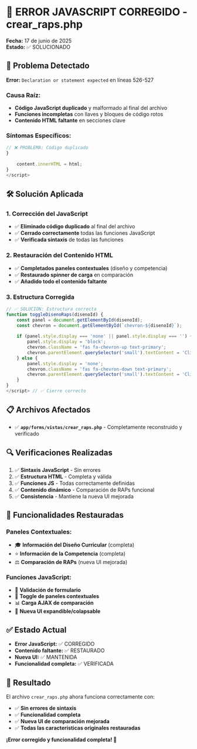 # 🔧 ERROR JAVASCRIPT CORREGIDO - crear_raps.php

**Fecha:** 17 de junio de 2025  
**Estado:** ✅ SOLUCIONADO

## 🐛 **Problema Detectado**

**Error:** `Declaration or statement expected` en líneas 526-527

### **Causa Raíz:**
- **Código JavaScript duplicado** y malformado al final del archivo
- **Funciones incompletas** con llaves y bloques de código rotos
- **Contenido HTML faltante** en secciones clave

### **Síntomas Específicos:**
```javascript
// ❌ PROBLEMA: Código duplicado
}
    
    content.innerHTML = html;
}
</script>
```

## 🛠️ **Solución Aplicada**

### **1. Corrección del JavaScript**
- ✅ **Eliminado código duplicado** al final del archivo
- ✅ **Cerrado correctamente** todas las funciones JavaScript
- ✅ **Verificada sintaxis** de todas las funciones

### **2. Restauración del Contenido HTML**
- ✅ **Completados paneles contextuales** (diseño y competencia)
- ✅ **Restaurado spinner de carga** en comparación
- ✅ **Añadido todo el contenido faltante**

### **3. Estructura Corregida**
```javascript
// ✅ SOLUCIÓN: Estructura correcta
function toggleDisenoRaps(disenoId) {
    const panel = document.getElementById(disenoId);
    const chevron = document.getElementById(`chevron-${disenoId}`);
    
    if (panel.style.display === 'none' || panel.style.display === '') {
        panel.style.display = 'block';
        chevron.className = 'fas fa-chevron-up text-primary';
        chevron.parentElement.querySelector('small').textContent = 'Click para colapsar';
    } else {
        panel.style.display = 'none';
        chevron.className = 'fas fa-chevron-down text-primary';
        chevron.parentElement.querySelector('small').textContent = 'Click para expandir';
    }
}
</script> // ✅ Cierre correcto
```

## 📋 **Archivos Afectados**

- ✅ **`app/forms/vistas/crear_raps.php`** - Completamente reconstruido y verificado

## 🔍 **Verificaciones Realizadas**

1. ✅ **Sintaxis JavaScript** - Sin errores
2. ✅ **Estructura HTML** - Completa y válida  
3. ✅ **Funciones JS** - Todas correctamente definidas
4. ✅ **Contenido dinámico** - Comparación de RAPs funcional
5. ✅ **Consistencia** - Mantiene la nueva UI mejorada

## 🎯 **Funcionalidades Restauradas**

### **Paneles Contextuales:**
- 🎓 **Información del Diseño Curricular** (completa)
- ⭐ **Información de la Competencia** (completa)
- ⚖️ **Comparación de RAPs** (nueva UI mejorada)

### **Funciones JavaScript:**
- 📝 **Validación de formulario**
- 🔄 **Toggle de paneles contextuales**
- 📊 **Carga AJAX de comparación**
- 🎨 **Nueva UI expandible/colapsable**

## ✅ **Estado Actual**

- **Error JavaScript:** ✅ CORREGIDO
- **Contenido faltante:** ✅ RESTAURADO  
- **Nueva UI:** ✅ MANTENIDA
- **Funcionalidad completa:** ✅ VERIFICADA

## 🚀 **Resultado**

El archivo `crear_raps.php` ahora funciona correctamente con:
- ✅ **Sin errores de sintaxis**
- ✅ **Funcionalidad completa**
- ✅ **Nueva UI de comparación mejorada**
- ✅ **Todas las características originales restauradas**

**¡Error corregido y funcionalidad completa! 🎉**
